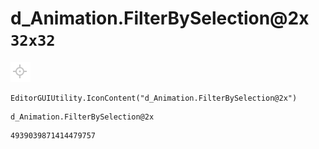 # d_Animation.FilterBySelection@2x `32x32`
<img src="/img/d_Animation.FilterBySelection@2x.png" width=32 height=32>

``` CSharp
EditorGUIUtility.IconContent("d_Animation.FilterBySelection@2x")
```
```
d_Animation.FilterBySelection@2x
```
```
4939039871414479757
```
